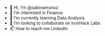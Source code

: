 - 👋 Hi, I’m @sabinamunoz
- 👀 I’m interested in Finance
- 🌱 I’m currently learning Data Analysis
- 💞️ I’m looking to collaborate on IronHack Labs
- 📫 How to reach me LinkedIn

<!---
sabinamunoz/sabinamunoz is a ✨ special ✨ repository because its `README.md` (this file) appears on your GitHub profile.
You can click the Preview link to take a look at your changes.
--->
